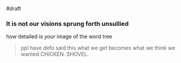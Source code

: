 ---
---

#draft 

### It is not our visions sprung forth unsullied

how detailed is *your* image of the word tree
 > ppl have defo said this
what we get becomes what we think we wanted
CHICKEN. SHOVEL.
